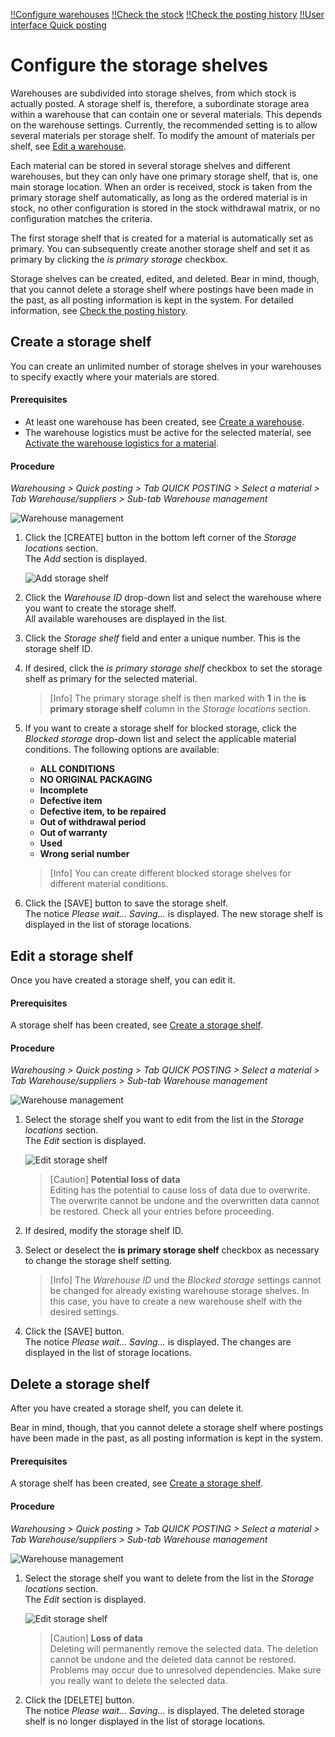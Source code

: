 [!!Configure warehouses](./02_ConfigureWarehouses.md)
[!!Check the stock](../Operation/02_ManageStock.md)
[!!Check the posting history](../Operation/03_CheckPostingHistory.md)
[!!User interface Quick posting](../UserInterface/01a_QuickPosting.md)


# Configure the storage shelves 

Warehouses are subdivided into storage shelves, from which stock is actually posted. A storage shelf is, therefore, a subordinate storage area within a warehouse that can contain one or several materials. This depends on the warehouse settings. Currently, the recommended setting is to allow several materials per storage shelf. To modify the amount of materials per shelf, see [Edit a warehouse](./02_ConfigureWarehouses.md#edit-a-warehouse). 

Each material can be stored in several storage shelves and different warehouses, but they can only have one primary storage shelf, that is, one main storage location. When an order is received, stock is taken from the primary storage shelf automatically, as long as the ordered material is in stock, no other configuration is stored in the stock withdrawal matrix, or no configuration matches the criteria.

The first storage shelf that is created for a material is automatically set as primary. You can subsequently create another storage shelf and set it as primary by clicking the *is primary storage* checkbox. 

Storage shelves can be created, edited, and deleted. Bear in mind, though, that you cannot delete a storage shelf where postings have been made in the past, as all posting information is kept in the system. For detailed information, see [Check the posting history](../Operation/03_CheckPostingHistory.md).



## Create a storage shelf  

You can create an unlimited number of storage shelves in your warehouses to specify exactly where your materials are stored.

#### Prerequisites

- At least one warehouse has been created, see [Create a warehouse](./02_ConfigureWarehouses.md#create-a-warehouse).
- The warehouse logistics must be active for the selected material, see [Activate the warehouse logistics for a material](../Operation/01_ManageWarehouse.md#activate-the-warehouse-logistics-for-a-material).

#### Procedure

*Warehousing > Quick posting > Tab QUICK POSTING > Select a material > Tab Warehouse/suppliers > Sub-tab Warehouse management*

![Warehouse management](../../Assets/Screenshots/RetailSuiteWarehousing/QuickBooking/WarehouseSuppliers/WarehouseManagement/WarehouseManagement.png "[Warehouse management]")

1. Click the [CREATE] button in the bottom left corner of the *Storage locations* section.  
    The *Add* section is displayed.

    ![Add storage shelf](../../Assets/Screenshots/RetailSuiteWarehousing/QuickBooking/WarehouseSuppliers/WarehouseManagement/AddStorageShelf.png "[Add storage shelf]")

2. Click the *Warehouse ID* drop-down list and select the warehouse where you want to create the storage shelf.  
    All available warehouses are displayed in the list.

3. Click the *Storage shelf* field and enter a unique number. This is the storage shelf ID.  

4. If desired, click the *is primary storage shelf* checkbox to set the storage shelf as primary for the selected material.  

    > [Info] The primary storage shelf is then marked with **1** in the **is primary storage shelf** column in the *Storage locations* section.  

5. If you want to create a storage shelf for blocked storage, click the *Blocked storage* drop-down list and select the applicable material conditions. The following options are available:  
    - **ALL CONDITIONS**  
    - **NO ORIGINAL PACKAGING**  
    - **Incomplete**
    - **Defective item**
    - **Defective item, to be repaired**
    - **Out of withdrawal period**
    - **Out of warranty**
    - **Used**
    - **Wrong serial number**

    > [Info] You can create different blocked storage shelves for different material conditions. 
    
6. Click the [SAVE] button to save the storage shelf.  
    The notice *Please wait... Saving...* is displayed. The new storage shelf is displayed in the list of storage locations. 



## Edit a storage shelf  

Once you have created a storage shelf, you can edit it.

#### Prerequisites

A storage shelf has been created, see [Create a storage shelf](#create-a-storage-shelf).

#### Procedure

*Warehousing > Quick posting > Tab QUICK POSTING > Select a material > Tab Warehouse/suppliers > Sub-tab Warehouse management*

![Warehouse management](../../Assets/Screenshots/RetailSuiteWarehousing/QuickBooking/WarehouseSuppliers/WarehouseManagement/WarehouseManagement.png "[Warehouse management]")

1. Select the storage shelf you want to edit from the list in the *Storage locations* section.  
    The *Edit* section is displayed.

    ![Edit storage shelf](../../Assets/Screenshots/RetailSuiteWarehousing/QuickBooking/WarehouseSuppliers/WarehouseManagement/EditStorageShelf.png "[Edit storage shelf]")  

    > [Caution] **Potential loss of data**   
    Editing has the potential to cause loss of data due to overwrite. The overwrite cannot be undone and the overwritten data cannot be restored. Check all your entries before proceeding.

2. If desired, modify the storage shelf ID.  

[comment]: <> (Ist dies überhaupt möglich bzw. vernünftig, wenn Buchungen schon gemacht worden sind?)

3. Select or deselect the **is primary storage shelf** checkbox as necessary to change the storage shelf setting. 
    
    > [Info] The *Warehouse ID* und the *Blocked storage* settings cannot be changed for already existing warehouse storage shelves. In this case, you have to create a new warehouse shelf with the desired settings.   

4. Click the [SAVE] button.  
    The notice *Please wait... Saving...* is displayed. The changes are displayed in the list of storage locations. 



## Delete a storage shelf   

After you have created a storage shelf, you can delete it.  

Bear in mind, though, that you cannot delete a storage shelf where postings have been made in the past, as all posting information is kept in the system.

#### Prerequisites

A storage shelf has been created, see [Create a storage shelf](#create-a-storage-shelf).

#### Procedure

*Warehousing > Quick posting > Tab QUICK POSTING > Select a material > Tab Warehouse/suppliers > Sub-tab Warehouse management*

![Warehouse management](../../Assets/Screenshots/RetailSuiteWarehousing/QuickBooking/WarehouseSuppliers/WarehouseManagement/WarehouseManagement.png "[Warehouse management]")

1. Select the storage shelf you want to delete from the list in the *Storage locations* section.  
    The *Edit* section is displayed.

    ![Edit storage shelf](../../Assets/Screenshots/RetailSuiteWarehousing/QuickBooking/WarehouseSuppliers/WarehouseManagement/EditStorageShelf.png "[Edit storage shelf]")

    > [Caution] **Loss of data**  
    Deleting will permanently remove the selected data. The deletion cannot be undone and the deleted data cannot be restored. Problems may occur due to unresolved dependencies. Make sure you really want to delete the selected data.

2. Click the [DELETE] button.  
    The notice *Please wait... Saving...* is displayed. The deleted storage shelf is no longer displayed in the list of storage locations.  





